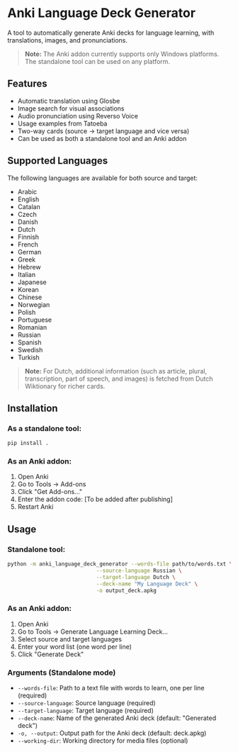 # Anki Language Deck Generator

A tool to automatically generate Anki decks for language learning, with translations, images, and pronunciations.

> **Note:** The Anki addon currently supports only Windows platforms. The standalone tool can be used on any platform.

## Features

- Automatic translation using Glosbe
- Image search for visual associations
- Audio pronunciation using Reverso Voice
- Usage examples from Tatoeba
- Two-way cards (source -> target language and vice versa)
- Can be used as both a standalone tool and an Anki addon

## Supported Languages

The following languages are available for both source and target:

- Arabic
- English
- Catalan
- Czech
- Danish
- Dutch
- Finnish
- French
- German
- Greek
- Hebrew
- Italian
- Japanese
- Korean
- Chinese
- Norwegian
- Polish
- Portuguese
- Romanian
- Russian
- Spanish
- Swedish
- Turkish

> **Note:** For Dutch, additional information (such as article, plural, transcription, part of speech, and images) is fetched from Dutch Wiktionary for richer cards.

## Installation

### As a standalone tool:
```bash
pip install .
```

### As an Anki addon:
1. Open Anki
2. Go to Tools -> Add-ons
3. Click "Get Add-ons..."
4. Enter the addon code: [To be added after publishing]
5. Restart Anki

## Usage

### Standalone tool:
```bash
python -m anki_language_deck_generator --words-file path/to/words.txt \
                            --source-language Russian \
                            --target-language Dutch \
                            --deck-name "My Language Deck" \
                            -o output_deck.apkg
```

### As an Anki addon:
1. Open Anki
2. Go to Tools -> Generate Language Learning Deck...
3. Select source and target languages
4. Enter your word list (one word per line)
5. Click "Generate Deck"

### Arguments (Standalone mode)

- `--words-file`: Path to a text file with words to learn, one per line (required)
- `--source-language`: Source language (required)
- `--target-language`: Target language (required)
- `--deck-name`: Name of the generated Anki deck (default: "Generated deck")
- `-o, --output`: Output path for the Anki deck (default: deck.apkg)
- `--working-dir`: Working directory for media files (optional)
